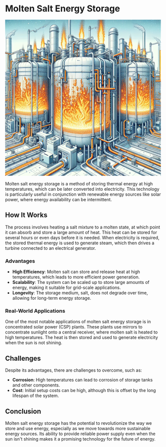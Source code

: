 # Molten Salt Energy Storage

![Molten Salt Energy Storage System](https://raw.githubusercontent.com/Kanakjr/100-days-of-AI-Writing/main/images/Molten-Salt-Energy-Storage.png)

Molten salt energy storage is a method of storing thermal energy at high temperatures, which can be later converted into electricity. This technology is particularly useful in conjunction with renewable energy sources like solar power, where energy availability can be intermittent.

## How It Works

The process involves heating a salt mixture to a molten state, at which point it can absorb and store a large amount of heat. This heat can be stored for several hours or even days before it is needed. When electricity is required, the stored thermal energy is used to generate steam, which then drives a turbine connected to an electrical generator.

### Advantages

- **High Efficiency**: Molten salt can store and release heat at high temperatures, which leads to more efficient power generation.
- **Scalability**: The system can be scaled up to store large amounts of energy, making it suitable for grid-scale applications.
- **Longevity**: The storage medium, salt, does not degrade over time, allowing for long-term energy storage.

### Real-World Applications

One of the most notable applications of molten salt energy storage is in concentrated solar power (CSP) plants. These plants use mirrors to concentrate sunlight onto a central receiver, where molten salt is heated to high temperatures. The heat is then stored and used to generate electricity when the sun is not shining.

## Challenges

Despite its advantages, there are challenges to overcome, such as:

- **Corrosion**: High temperatures can lead to corrosion of storage tanks and other components.
- **Cost**: Initial setup costs can be high, although this is offset by the long lifespan of the system.

## Conclusion

Molten salt energy storage has the potential to revolutionize the way we store and use energy, especially as we move towards more sustainable energy sources. Its ability to provide reliable power supply even when the sun isn't shining makes it a promising technology for the future of energy.